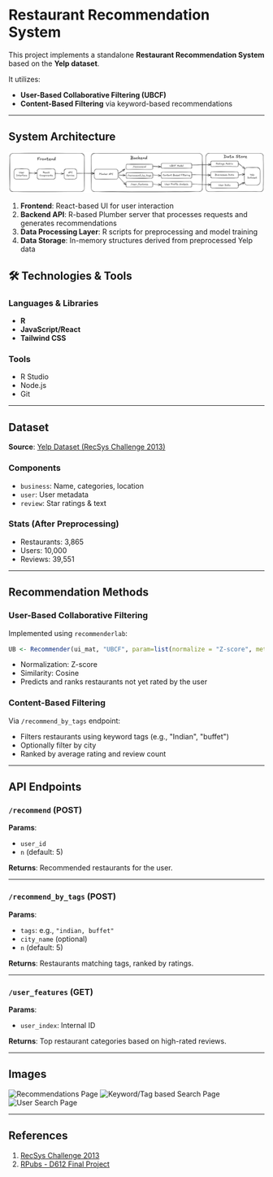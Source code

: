 # Restaurant Recommendation System

This project implements a standalone **Restaurant Recommendation System** based on the **Yelp dataset**.

It utilizes:
- **User-Based Collaborative Filtering (UBCF)**
- **Content-Based Filtering** via keyword-based recommendations

---

## System Architecture

![System Architecture](images/system-architecture.png)

1. **Frontend**: React-based UI for user interaction  
2. **Backend API**: R-based Plumber server that processes requests and generates recommendations  
3. **Data Processing Layer**: R scripts for preprocessing and model training  
4. **Data Storage**: In-memory structures derived from preprocessed Yelp data  

## 🛠️ Technologies & Tools

### Languages & Libraries
- **R**
- **JavaScript/React**
- **Tailwind CSS**

### Tools
- R Studio
- Node.js
- Git

---

## Dataset

**Source**: [Yelp Dataset (RecSys Challenge 2013)](https://www.kaggle.com/competitions/yelp-recsys-2013)

### Components
- `business`: Name, categories, location
- `user`: User metadata
- `review`: Star ratings & text

### Stats (After Preprocessing)
- Restaurants: 3,865
- Users: 10,000
- Reviews: 39,551

---

## Recommendation Methods

### User-Based Collaborative Filtering
Implemented using `recommenderlab`:
```r
UB <- Recommender(ui_mat, "UBCF", param=list(normalize = "Z-score", method="Cosine"))
````

* Normalization: Z-score
* Similarity: Cosine
* Predicts and ranks restaurants not yet rated by the user

### Content-Based Filtering

Via `/recommend_by_tags` endpoint:

* Filters restaurants using keyword tags (e.g., "Indian", "buffet")
* Optionally filter by city
* Ranked by average rating and review count

---

## API Endpoints

### `/recommend` (POST)

**Params**:

* `user_id`
* `n` (default: 5)

**Returns**: Recommended restaurants for the user.

---

### `/recommend_by_tags` (POST)

**Params**:

* `tags`: e.g., `"indian, buffet"`
* `city_name` (optional)
* `n` (default: 5)

**Returns**: Restaurants matching tags, ranked by ratings.

---

### `/user_features` (GET)

**Params**:

* `user_index`: Internal ID

**Returns**: Top restaurant categories based on high-rated reviews.

---

## Images

![Recommendations Page](images/recommendations-interface.png)
![Keyword/Tag based Search Page](images/keyword-based.png)
![User Search Page](images/user-based.png)

---

## References

1. [RecSys Challenge 2013](https://www.kaggle.com/competitions/yelp-recsys-2013)
2. [RPubs - D612 Final Project](https://rpubs.com/jemceach/D612-Final-Project)